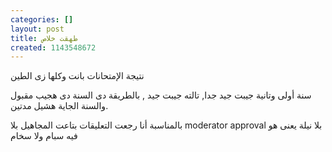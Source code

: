 ```yaml
---
categories: []
layout: post
title: طهقت خلاص
created: 1143548672
---
```

نتيجة الإمتحانات بانت وكلها زى الطين

سنة أولى وتانية جيبت جيد جدا, تالته جيبت جيد , بالطريقة دى السنة دى هجيب مقبول والسنة الجاية هشيل مدتين.

بالمناسبة أنا رجعت التعليقات بتاعت المجاهيل بلا moderator approval بلا نيلة يعنى هو فيه سبام ولا سخام
